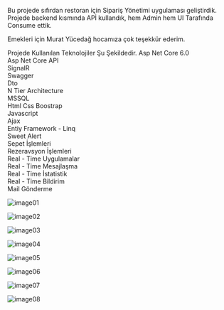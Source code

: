 Bu projede sıfırdan restoran için Sipariş Yönetimi uygulaması geliştirdik.
Projede backend kısmında APİ kullandık, hem Admin hem UI Tarafında Consume ettik.

Emekleri için Murat Yücedağ hocamıza çok teşekkür ederim.

Projede Kullanılan Teknolojiler Şu Şekildedir.
Asp Net Core 6.0 <br>
Asp Net Core API  <br>
SignalR  <br>
Swagger <br>
Dto <br>
N Tier Architecture <br>
MSSQL <br>
Html Css Boostrap <br>
Javascript <br>
Ajax <br> 
Entiy Framework - Linq <br>
Sweet Alert <br>
Sepet İşlemleri <br>
Rezeravsyon İşlemleri <br>
Real - Time Uygulamalar <br>
Real - Time Mesajlaşma <br>
Real - Time İstatistik <br>
Real - Time Bildirim <br> 
Mail Gönderme<br>

![image01](https://github.com/user-attachments/assets/e9d452d6-a1df-4d50-bf6a-7fb6ff228ea1)

![image02](https://github.com/user-attachments/assets/74098652-6d5f-4905-9d22-75184e1458a3)

![image03](https://github.com/user-attachments/assets/56db887b-c1d8-4a91-8e6c-7b391ffff3d6)

![image04](https://github.com/user-attachments/assets/77d67212-0b2f-4092-9308-3ff28645c06c)

![image05](https://github.com/user-attachments/assets/3567743f-b53a-461c-bd81-c62cd710933a)

![image06](https://github.com/user-attachments/assets/e6c96707-134c-4de0-8d62-6f22f14b69c3)

![image07](https://github.com/user-attachments/assets/d7a4c29c-7f5b-41a2-aeee-bd4a012ae693)

![image08](https://github.com/user-attachments/assets/2a40bfe2-5838-4bb8-80a2-21dd85b311a0)





